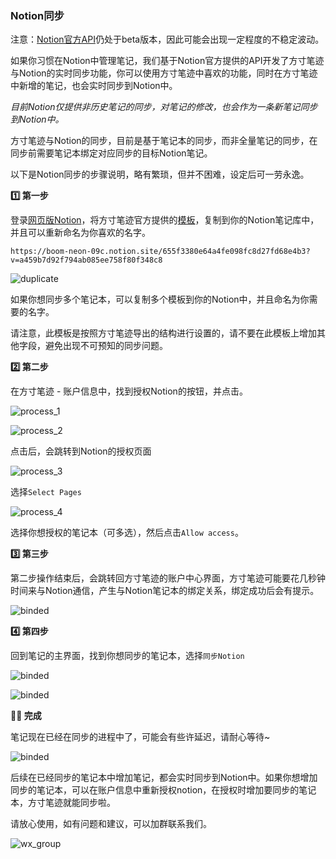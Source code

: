 ### Notion同步

注意：[Notion官方API](https://developers.notion.com/)仍处于beta版本，因此可能会出现一定程度的不稳定波动。



如果你习惯在Notion中管理笔记，我们基于Notion官方提供的API开发了方寸笔迹与Notion的实时同步功能，你可以使用方寸笔迹中喜欢的功能，同时在方寸笔迹中新增的笔记，也会实时同步到Notion中。

*目前Notion仅提供非历史笔记的同步，对笔记的修改，也会作为一条新笔记同步到Notion中。*



方寸笔迹与Notion的同步，目前是基于笔记本的同步，而非全量笔记的同步，在同步前需要笔记本绑定对应同步的目标Notion笔记。

以下是Notion同步的步骤说明，略有繁琐，但并不困难，设定后可一劳永逸。



**1️⃣ 第一步**

登录[网页版Notion](https://www.notion.so/zh-cn)，将方寸笔迹官方提供的[模板](https://boom-neon-09c.notion.site/655f3380e64a4fe098fc8d27fd68e4b3?v=a459b7d92f794ab085ee758f80f348c8)，复制到你的Notion笔记库中，并且可以重新命名为你喜欢的名字。

```http
https://boom-neon-09c.notion.site/655f3380e64a4fe098fc8d27fd68e4b3?v=a459b7d92f794ab085ee758f80f348c8
```

![duplicate](./assets/notion_duplicate.png)

如果你想同步多个笔记本，可以复制多个模板到你的Notion中，并且命名为你需要的名字。

请注意，此模板是按照方寸笔迹导出的结构进行设置的，请不要在此模板上增加其他字段，避免出现不可预知的同步问题。



**2️⃣ 第二步**

在方寸笔迹 - 账户信息中，找到授权Notion的按钮，并点击。

![process_1](./assets/notion_bind_procress1.png)



![process_2](./assets/notion_bind_process2.png)

点击后，会跳转到Notion的授权页面

![process_3](./assets/notion_bind_process3.png)

选择`Select Pages`

![process_4](./assets/notion_bind_process4.png)

选择你想授权的笔记本（可多选），然后点击`Allow access`。



**3️⃣ 第三步**

第二步操作结束后，会跳转回方寸笔迹的账户中心界面，方寸笔迹可能要花几秒钟时间来与Notion通信，产生与Notion笔记本的绑定关系，绑定成功后会有提示。

![binded](./assets/notion_bind.png)



**4️⃣ 第四步**

回到笔记的主界面，找到你想同步的笔记本，选择`同步Notion`

![binded](./assets/notion_sync1.png)

![binded](./assets/notion_sync2.png)



**🎉🎉 完成**

笔记现在已经在同步的进程中了，可能会有些许延迟，请耐心等待~

![binded](./assets/notion_sync3.png)

后续在已经同步的笔记本中增加笔记，都会实时同步到Notion中。如果你想增加同步的笔记本，可以在账户信息中重新授权notion，在授权时增加要同步的笔记本，方寸笔迹就能同步啦。

请放心使用，如有问题和建议，可以加群联系我们。

![wx_group](./assets/group.png)

